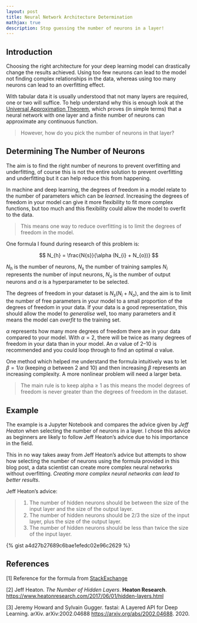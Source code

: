 ```yaml
---
layout: post
title: Neural Network Architecture Determination
mathjax: true
description: Stop guessing the number of neurons in a layer!
---
```

>

## Introduction
Choosing the right architecture for your deep learning model can drastically change the results achieved. Using too few neurons can lead to the model not finding complex relationships in the data, whereas using too many neurons can lead to an overfitting effect.

With tabular data it is usually understood that not many layers are required, one or two will suffice. To help understand why this is enough look at the [Universal Approximation Theorem](https://en.wikipedia.org/wiki/Universal_approximation_theorem), which proves (in simple terms) that a neural network with one layer and a finite number of neurons can approximate any continuous function.

> However, how do you pick the number of neurons in that layer?

## Determining The Number of Neurons
The aim is to find the right number of neurons to prevent overfitting and underfitting, of course this is not the entire solution to prevent overfitting and underfitting but it can help reduce this from happening.

In machine and deep learning, the degrees of freedom in a model relate to the number of parameters which can be _learned_. Increasing the degrees of freedom in your model can give it more flexibility to fit more complex functions, but too much and this flexibility could allow the model to overfit to the data.

> This means one way to reduce overfitting is to limit the degrees of freedom in the model.

One formula I found during research of this problem is:

$$ N_{h} = \frac{N{s}}{\alpha (N_{i} + N_{o})} $$

$N_{h}$ is the number of neurons, $N_{s}$ the number of training samples $N_{i}$ represents the number of input neurons, $N_{o}$ is the number of output neurons and $\alpha$ is a hyperparameter to be selected.

The degrees of freedom in your dataset is $N_{s}(N_{i} + N_{o})$, and the aim is to limit the number of free parameters in your model to a small proportion of the degrees of freedom in your data. If your data is a good representation, this should allow the model to _generalise_ well, too many parameters and it means the model can _overfit_ to the training set.

$\alpha$ represents how many more degrees of freedom there are in your data compared to your model. With $\alpha = 2$, there will be twice as many degrees of freedom in your data than in your model. An $\alpha$ value of $2–10$ is recommended and you could loop through to find an optimal $\alpha$ value.

One method which helped me understand the formula intuitively was to let $\beta = 1 / \alpha$ (keeping $\alpha$ between $2$ and $10$) and then increasing $\beta$ represents an increasing complexity. A more nonlinear problem will need a larger beta.

> The main rule is to keep alpha ≥ 1 as this means the model degrees of freedom is never greater than the degrees of freedom in the dataset.

## Example
The example is a Jupyter Notebook and compares the advice given by _Jeff Heaton_ when selecting the number of neurons in a layer. I chose this advice as beginners are likely to follow Jeff Heaton’s advice due to his importance in the field.

This in no way takes away from Jeff Heaton’s advice but attempts to show how selecting the number of neurons using the formula provided in this blog post, a data scientist can create more complex neural networks without overfitting. _Creating more complex neural networks can lead to better results_.

Jeff Heaton’s advice:

> 1. The number of hidden neurons should be between the size of the input layer and the size of the output layer.
> 2. The number of hidden neurons should be 2/3 the size of the input layer, plus the size of the output layer.
> 3. The number of hidden neurons should be less than twice the size of the input layer.


{% gist a4d27b27689c6bae1efedc02e96c2629 %}


## References
[1]  Reference for the formula from [StackExchange](https://stats.stackexchange.com/questions/181/how-to-choose-the-number-of-hidden-layers-and-nodes-in-a-feedforward-neural-netw) 

[2] Jeff Heaton. _The Number of Hidden Layers_. __Heaton Research__. https://www.heatonresearch.com/2017/06/01/hidden-layers.html

[3] Jeremy Howard and Sylvain Gugger. fastai: A Layered API for Deep Learning. arXiv. arXiv:2002.04688 https://arxiv.org/abs/2002.04688. 2020.
